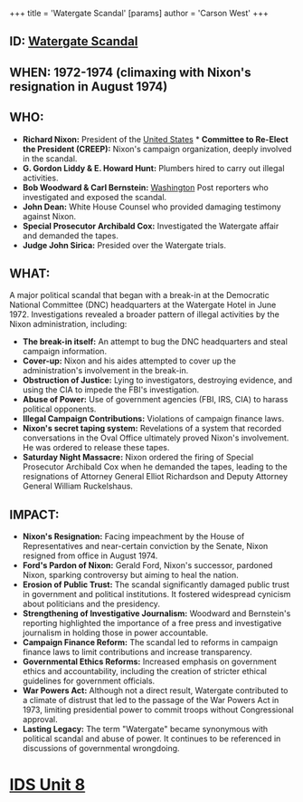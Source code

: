 +++
 title = 'Watergate Scandal'
[params]
	author = 'Carson West'
+++
## ID: [Watergate Scandal](./../watergate-scandal/) 
## WHEN: 1972-1974 (climaxing with Nixon's resignation in August 1974)

## WHO:
* **Richard Nixon:** President of the [United States](./../united-states/) * **Committee to Re-Elect the President (CREEP):** Nixon's campaign organization, deeply involved in the scandal.
* **G. Gordon Liddy & E. Howard Hunt:** Plumbers hired to carry out illegal activities.
* **Bob Woodward & Carl Bernstein:** [Washington](./../washington/) Post reporters who investigated and exposed the scandal.
* **John Dean:** White House Counsel who provided damaging testimony against Nixon.
* **Special Prosecutor Archibald Cox:** Investigated the Watergate affair and demanded the tapes.
* **Judge John Sirica:** Presided over the Watergate trials.

## WHAT:
A major political scandal that began with a break-in at the Democratic National Committee (DNC) headquarters at the Watergate Hotel in June 1972. Investigations revealed a broader pattern of illegal activities by the Nixon administration, including:

*   **The break-in itself:** An attempt to bug the DNC headquarters and steal campaign information.
*   **Cover-up:** Nixon and his aides attempted to cover up the administration's involvement in the break-in.
*   **Obstruction of Justice:** Lying to investigators, destroying evidence, and using the CIA to impede the FBI's investigation.
*   **Abuse of Power:** Use of government agencies (FBI, IRS, CIA) to harass political opponents.
*   **Illegal Campaign Contributions:** Violations of campaign finance laws.
*   **Nixon's secret taping system:** Revelations of a system that recorded conversations in the Oval Office ultimately proved Nixon's involvement. He was ordered to release these tapes.
*   **Saturday Night Massacre:** Nixon ordered the firing of Special Prosecutor Archibald Cox when he demanded the tapes, leading to the resignations of Attorney General Elliot Richardson and Deputy Attorney General William Ruckelshaus.

## IMPACT:
* **Nixon's Resignation:** Facing impeachment by the House of Representatives and near-certain conviction by the Senate, Nixon resigned from office in August 1974.
* **Ford's Pardon of Nixon:** Gerald Ford, Nixon's successor, pardoned Nixon, sparking controversy but aiming to heal the nation.
*   **Erosion of Public Trust:**  The scandal significantly damaged public trust in government and political institutions. It fostered widespread cynicism about politicians and the presidency.
*   **Strengthening of Investigative Journalism:** Woodward and Bernstein's reporting highlighted the importance of a free press and investigative journalism in holding those in power accountable.
*   **Campaign Finance Reform:** The scandal led to reforms in campaign finance laws to limit contributions and increase transparency.
*   **Governmental Ethics Reforms:** Increased emphasis on government ethics and accountability, including the creation of stricter ethical guidelines for government officials.
*   **War Powers Act:** Although not a direct result, Watergate contributed to a climate of distrust that led to the passage of the War Powers Act in 1973, limiting presidential power to commit troops without Congressional approval.
* **Lasting Legacy:** The term "Watergate" became synonymous with political scandal and abuse of power. It continues to be referenced in discussions of governmental wrongdoing.

# [IDS Unit 8](./../ids-unit-8/)